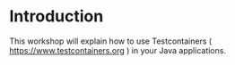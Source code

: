 # Introduction

This workshop will explain how to use Testcontainers ( https://www.testcontainers.org ) in your Java applications.
